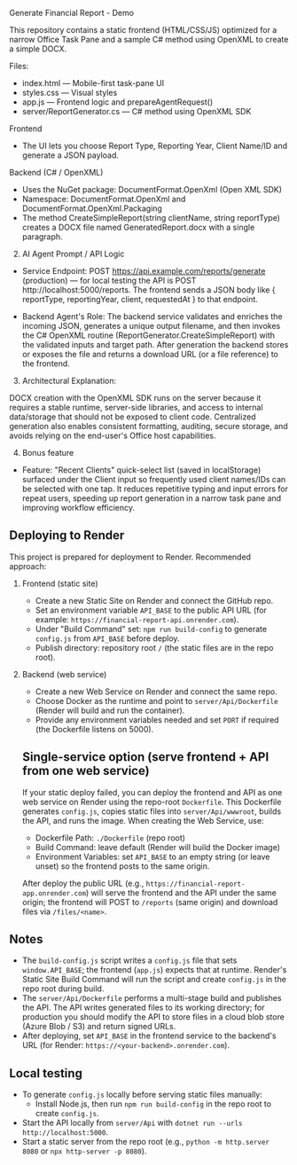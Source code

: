 Generate Financial Report - Demo

This repository contains a static frontend (HTML/CSS/JS) optimized for a narrow Office Task Pane and a sample C# method using OpenXML to create a simple DOCX.

Files:
- index.html — Mobile-first task-pane UI
- styles.css — Visual styles
- app.js — Frontend logic and prepareAgentRequest()
- server/ReportGenerator.cs — C# method using OpenXML SDK

Frontend
- The UI lets you choose Report Type, Reporting Year, Client Name/ID and generate a JSON payload.

Backend (C# / OpenXML)
- Uses the NuGet package: DocumentFormat.OpenXml (Open XML SDK)
- Namespace: DocumentFormat.OpenXml and DocumentFormat.OpenXml.Packaging
- The method CreateSimpleReport(string clientName, string reportType) creates a DOCX file named GeneratedReport.docx with a single paragraph.

2. AI Agent Prompt / API Logic

- Service Endpoint: POST https://api.example.com/reports/generate (production) — for local testing the API is POST http://localhost:5000/reports. The frontend sends a JSON body like { reportType, reportingYear, client, requestedAt } to that endpoint.

- Backend Agent's Role: The backend service validates and enriches the incoming JSON, generates a unique output filename, and then invokes the C# OpenXML routine (ReportGenerator.CreateSimpleReport) with the validated inputs and target path. After generation the backend stores or exposes the file and returns a download URL (or a file reference) to the frontend.

3. Architectural Explanation:

DOCX creation with the OpenXML SDK runs on the server because it requires a stable runtime, server-side libraries, and access to internal data/storage that should not be exposed to client code. Centralized generation also enables consistent formatting, auditing, secure storage, and avoids relying on the end-user's Office host capabilities.

4. Bonus feature

- Feature: "Recent Clients" quick-select list (saved in localStorage) surfaced under the Client input so frequently used client names/IDs can be selected with one tap. It reduces repetitive typing and input errors for repeat users, speeding up report generation in a narrow task pane and improving workflow efficiency.

Deploying to Render
-------------------

This project is prepared for deployment to Render. Recommended approach:

1. Frontend (static site)
	- Create a new Static Site on Render and connect the GitHub repo.
	- Set an environment variable `API_BASE` to the public API URL (for example: `https://financial-report-api.onrender.com`).
	- Under "Build Command" set: `npm run build-config` to generate `config.js` from `API_BASE` before deploy.
	- Publish directory: repository root `/` (the static files are in the repo root).

2. Backend (web service)
	- Create a new Web Service on Render and connect the same repo.
	- Choose Docker as the runtime and point to `server/Api/Dockerfile` (Render will build and run the container).
	- Provide any environment variables needed and set `PORT` if required (the Dockerfile listens on 5000).

	Single-service option (serve frontend + API from one web service)
	-------------------------------------------------------------

	If your static deploy failed, you can deploy the frontend and API as one web service on Render using the repo-root `Dockerfile`. This Dockerfile generates `config.js`, copies static files into `server/Api/wwwroot`, builds the API, and runs the image. When creating the Web Service, use:

	- Dockerfile Path: `./Dockerfile` (repo root)
	- Build Command: leave default (Render will build the Docker image)
	- Environment Variables: set `API_BASE` to an empty string (or leave unset) so the frontend posts to the same origin.

	After deploy the public URL (e.g., `https://financial-report-app.onrender.com`) will serve the frontend and the API under the same origin; the frontend will POST to `/reports` (same origin) and download files via `/files/<name>`.

Notes
-----
- The `build-config.js` script writes a `config.js` file that sets `window.API_BASE`; the frontend (`app.js`) expects that at runtime. Render's Static Site Build Command will run the script and create `config.js` in the repo root during build.
- The `server/Api/Dockerfile` performs a multi-stage build and publishes the API. The API writes generated files to its working directory; for production you should modify the API to store files in a cloud blob store (Azure Blob / S3) and return signed URLs.
- After deploying, set `API_BASE` in the frontend service to the backend's URL (for Render: `https://<your-backend>.onrender.com`).

Local testing
-------------
- To generate `config.js` locally before serving static files manually:
	- Install Node.js, then run `npm run build-config` in the repo root to create `config.js`.
- Start the API locally from `server/Api` with `dotnet run --urls http://localhost:5000`.
- Start a static server from the repo root (e.g., `python -m http.server 8080` or `npx http-server -p 8080`).


